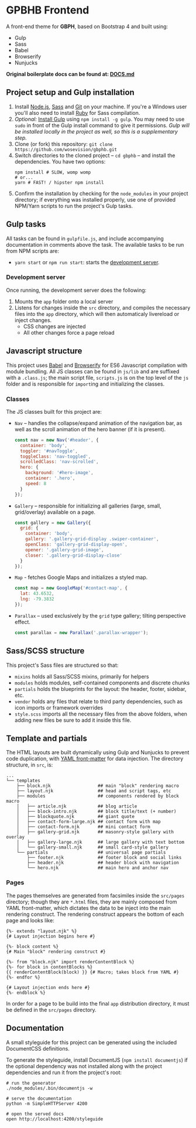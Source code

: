 # GPBHB Frontend

A front-end theme for **GBPH**, based on Bootstrap 4 and built using:
- Gulp
- Sass
- Babel
- Browserify
- Nunjucks

**Original boilerplate docs can be found at: [DOCS.md](https://github.com/HosseinKarami/fastshell/blob/master/DOCS.md)**

## Project setup and Gulp installation

1. Install [Node.js](http://nodejs.org/download), [Sass](http://sass-lang.com/tutorial.html) and [Git](http://git-scm.com) on your machine. If you're a Windows user you'll also need to install [Ruby](http://rubyinstaller.org/downloads) for Sass compilation.
2. *Optional:* [Install Gulp](http://Gulpjs.com/) using `npm install -g gulp`. You may need to use `sudo` in front of the Gulp install command to give it permissions. *Gulp will be installed locally in the project as well, so this is a supplementary step.*
3. Clone (or fork) this repository: `git clone https://github.com/wosevision/gbphb.git`
4. Switch directories to the cloned project – `cd gbphb` – and install the dependencies. You have two options:
	```shell
	npm install # SLOW, womp womp
	# or...
	yarn # FAST! / hipster npm install
	```
5. Confirm the installation by checking for the `node_modules` in your project directory; if everything was installed properly, use one of provided NPM/Yarn scripts to run the project's Gulp tasks.

## Gulp tasks

All tasks can be found in `gulpfile.js`, and include accompanying documentation in comments above the task. The available tasks to be run from NPM scripts are:
- `yarn start` or `npm run start`: starts the [development server](#development-server).

### Development server

Once running, the development server does the following:

1. Mounts the `app` folder onto a local server
2. Listens for changes inside the `src` directory, and compiles the necessary files into the `app` directory, which will then automaticaly livereload or inject changes.
	- CSS changes are injected
	- All other changes force a page reload

## Javascript structure

This project uses [Babel](https://babeljs.io/) and [Browserify](http://browserify.org/) for ES6 Javascript compilation with module bundling. All JS classes can be found in `js/lib` and are suffixed with a `.class.js`; the main script file, `scripts.js` is on the top level of the `js` folder and is responsible for `import`ing and initializing the classes.

### Classes

The JS classes built for this project are:

- `Nav` – handles the collapse/expand animation of the navigation bar, as well as the scroll animation of the hero banner (if it is present).
  ```js
  const nav = new Nav('#header', {
    container: 'body',
    toggler: '#navToggle',
    toggleClass: 'nav-toggled',
    scrolledClass: 'nav-scrolled',
    hero: {
      background: '#hero-image',
      container: '.hero',
      speed: 8
    }
  });
  ```
- `Gallery` – responsible for initializing all galleries (large, small, grid/overlay) available on a page.
  ```js
  const gallery = new Gallery({
    grid: {
      container: 'body',
      gallery: '.gallery-grid-display .swiper-container',
      openClass: 'gallery-grid-display-open',
      opener: '.gallery-grid-image',
      closer: '.gallery-grid-display-close'
    }
  });
  ```
- `Map` - fetches Google Maps and initializes a styled map.
  ```js
  const map = new GoogleMap('#contact-map', {
    lat: 43.6532,
    lng: -79.3832
  });
  ```
- `Parallax` – used exclusively by the `grid` type gallery; tilting perspective effect.
  ```js
  const parallax = new Parallax('.parallax-wrapper');
  ```

## Sass/SCSS structure

This project's Sass files are structured so that:

* `mixins` holds all Sass/SCSS mixins, primarily for helpers
* `modules` holds modules, self-contained components and discrete chunks
* `partials` holds the blueprints for the layout: the header, footer, sidebar, etc.
* `vendor` holds any files that relate to third party dependencies, such as icon imports or framework overrides
* `style.scss` imports all the necessary files from the above folders, when adding new files be sure to add it inside this file.

## Template and partials

The HTML layouts are built dynamically using Gulp and Nunjucks to prevent code duplication, with [YAML front-matter](http://simpleprimate.com/jekyll-for-designers/blog/front-matter/) for data injection. The directory structure, in `src`, is:

```shell
...
└── templates
    ├── block.njk                  ## main "block" rendering macro
    ├── layout.njk                 ## head and script tags, etc
    ├── modules                    ## components rendered by block macro
    │   ├── article.njk            ## blog article
    │   ├── block-intro.njk        ## block title/text (+ number)
    │   ├── blockquote.njk         ## giant quote
    │   ├── contact-form-large.njk ## contact form with map
    │   ├── contact-form.njk       ## mini contact form
    │   ├── gallery-grid.njk       ## masonry-style gallery with overlay
    │   ├── gallery-large.njk      ## large gallery with text bottom
    │   └── gallery-small.njk      ## small card-style gallery
    └── partials                   ## universal page partials
        ├── footer.njk             ## footer block and social links
        ├── header.njk             ## header block with navigation
        └── hero.njk               ## main hero and anchor nav
```

### Pages

The pages themselves are generated from facsimiles inside the `src/pages` directory; though they are `*.html` files, they are mainly composed from YAML front-matter, which dictates the data to be inject into the main rendering construct. The rendering construct appears the bottom of each page and looks like:

```nunjucks
{%- extends "layout.njk" %}
{# Layout injection begins here #}

{%- block content %}
{# Main "block" rendering construct #}

{%- from "block.njk" import renderContentBlock %}
{%- for block in contentBlocks %}
{{ renderContentBlock(block) }} {# Macro; takes block from YAML #}
{%- endfor %}

{# Layout injection ends here #}
{%- endblock %}
```

In order for a page to be build into the final `app` distribution directory, it must be defined in the `src/pages` directory.

## Documentation

A small styleguide for this project can be generated using the included DocumentCSS definitions.

To generate the styleguide, install DocumentJS (`npm install documentjs`) if the optional dependency was not installed along with the project dependencies and run it from the project's root:

```shell
# run the generator
./node_modules/.bin/documentjs -w

# serve the documentation
python -m SimpleHTTPServer 4200

# open the served docs
open http://localhost:4200/styleguide
```